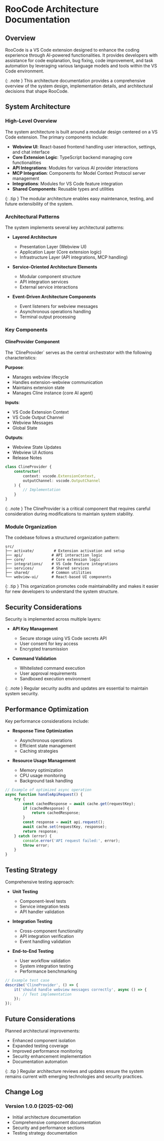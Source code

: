 # RooCode Architecture Documentation

## Overview

<div class="content-card">
RooCode is a VS Code extension designed to enhance the coding experience through AI-powered functionalities. It provides developers with assistance for code explanation, bug fixing, code improvement, and task automation by leveraging various language models and tools within the VS Code environment.

{: .note }
This architecture documentation provides a comprehensive overview of the system design, implementation details, and architectural decisions that shape RooCode.
</div>

## System Architecture

### High-Level Overview

<div class="content-card">
The system architecture is built around a modular design centered on a VS Code extension. The primary components include:

* **Webview UI**: React-based frontend handling user interaction, settings, and chat interface
* **Core Extension Logic**: TypeScript backend managing core functionalities
* **API Integrations**: Modules for various AI provider interactions
* **MCP Integration**: Components for Model Context Protocol server management
* **Integrations**: Modules for VS Code feature integration
* **Shared Components**: Reusable types and utilities

{: .tip }
The modular architecture enables easy maintenance, testing, and future extensibility of the system.
</div>

### Architectural Patterns

<div class="content-card">
The system implements several key architectural patterns:

* **Layered Architecture**
  * Presentation Layer (Webview UI)
  * Application Layer (Core extension logic)
  * Infrastructure Layer (API integrations, MCP handling)

* **Service-Oriented Architecture Elements**
  * Modular component structure
  * API integration services
  * External service interactions

* **Event-Driven Architecture Components**
  * Event listeners for webview messages
  * Asynchronous operations handling
  * Terminal output processing
</div>

### Key Components

#### ClineProvider Component

<div class="content-card">
The `ClineProvider` serves as the central orchestrator with the following characteristics:

**Purpose**:
* Manages webview lifecycle
* Handles extension-webview communication
* Maintains extension state
* Manages Cline instance (core AI agent)

**Inputs**:
* VS Code Extension Context
* VS Code Output Channel
* Webview Messages
* Global State

**Outputs**:
* Webview State Updates
* Webview UI Actions
* Release Notes

```typescript
class ClineProvider {
    constructor(
        context: vscode.ExtensionContext,
        outputChannel: vscode.OutputChannel
    ) {
        // Implementation
    }
}
```

{: .note }
The ClineProvider is a critical component that requires careful consideration during modifications to maintain system stability.
</div>

### Module Organization

<div class="content-card">
The codebase follows a structured organization pattern:

```
src/
├── activate/         # Extension activation and setup
├── api/             # API interaction logic
├── core/            # Core extension logic
├── integrations/    # VS Code feature integrations
├── services/        # Shared services
├── shared/          # Common utilities
└── webview-ui/      # React-based UI components
```

{: .tip }
This organization promotes code maintainability and makes it easier for new developers to understand the system structure.
</div>

## Security Considerations

<div class="content-card">
Security is implemented across multiple layers:

* **API Key Management**
  * Secure storage using VS Code secrets API
  * User consent for key access
  * Encrypted transmission

* **Command Validation**
  * Whitelisted command execution
  * User approval requirements
  * Sandboxed execution environment

{: .note }
Regular security audits and updates are essential to maintain system security.
</div>

## Performance Optimization

<div class="content-card">
Key performance considerations include:

* **Response Time Optimization**
  * Asynchronous operations
  * Efficient state management
  * Caching strategies

* **Resource Usage Management**
  * Memory optimization
  * CPU usage monitoring
  * Background task handling

```typescript
// Example of optimized async operation
async function handleApiRequest() {
    try {
        const cachedResponse = await cache.get(requestKey);
        if (cachedResponse) {
            return cachedResponse;
        }
        const response = await api.request();
        await cache.set(requestKey, response);
        return response;
    } catch (error) {
        console.error('API request failed:', error);
        throw error;
    }
}
```
</div>

## Testing Strategy

<div class="content-card">
Comprehensive testing approach:

* **Unit Testing**
  * Component-level tests
  * Service integration tests
  * API handler validation

* **Integration Testing**
  * Cross-component functionality
  * API integration verification
  * Event handling validation

* **End-to-End Testing**
  * User workflow validation
  * System integration testing
  * Performance benchmarking

```typescript
// Example test case
describe('ClineProvider', () => {
    it('should handle webview messages correctly', async () => {
        // Test implementation
    });
});
```
</div>

## Future Considerations

<div class="content-card">
Planned architectural improvements:

* Enhanced component isolation
* Expanded testing coverage
* Improved performance monitoring
* Security enhancement implementation
* Documentation automation

{: .tip }
Regular architecture reviews and updates ensure the system remains current with emerging technologies and security practices.
</div>

## Change Log

### Version 1.0.0 (2025-02-06)
* Initial architecture documentation
* Comprehensive component documentation
* Security and performance sections
* Testing strategy documentation